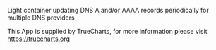 Light container updating DNS A and/or AAAA records periodically for multiple DNS providers

This App is supplied by TrueCharts, for more information please visit https://truecharts.org
